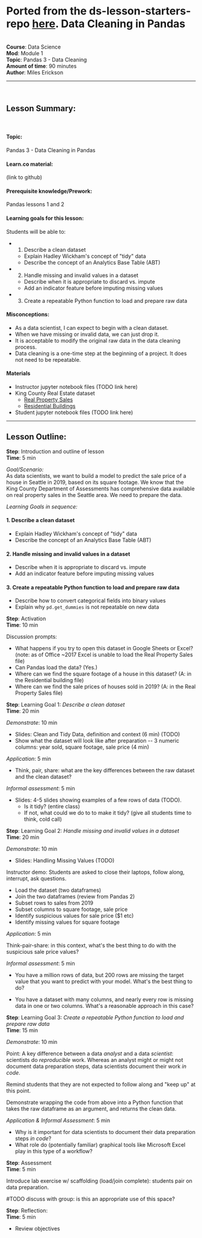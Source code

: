 Ported from the ds-lesson-starters-repo [here](https://github.com/learn-co-curriculum/ds-lessons-starter/tree/master/lesson-plans-by-mod/Module-1/pandas-3-data-cleaning).
Data Cleaning in Pandas
===
​
​<br />
**Course**: Data Science <br />
**Mod**: Module 1                    <br/>
**Topic**: Pandas 3 - Data Cleaning  <br/>
**Amount of time**: 90 minutes <br/>
**Author**: Miles Erickson
​
​
***
​
## Lesson Summary:
​
#### Topic:
Pandas 3 - Data Cleaning in Pandas
#### Learn.co material:
(link to github)
#### Prerequisite knowledge/Prework:
Pandas lessons 1 and 2
#### Learning goals for this lesson:
Students will be able to:

- 1. Describe a clean dataset
	- Explain Hadley Wickham's concept of "tidy" data
	- Describe the concept of an Analytics Base Table (ABT)
- 2. Handle missing and invalid values in a dataset
	- Describe when it is appropriate to discard vs. impute
	- Add an indicator feature before imputing missing values
- 3. Create a repeatable Python function to load and prepare raw data

#### Misconceptions:
- As a data scientist, I can expect to begin with a clean dataset.
- When we have missing or invalid data, we can just drop it.
- It is acceptable to modify the original raw data in the data cleaning process.
- Data cleaning is a one-time step at the beginning of a project. It does not need to be repeatable.

#### Materials
- Instructor jupyter notebook files (TODO link here)
- King County Real Estate dataset
	- [Real Property Sales](https://aqua.kingcounty.gov/extranet/assessor/Real%20Property%20Sales.zip)
	- [Residential Buildings](https://aqua.kingcounty.gov/extranet/assessor/Residential%20Building.zip)
- Student jupyter notebook files (TODO link here)

***

## Lesson Outline:

**Step**: Introduction and outline of lesson <br/>
**Time**: 5 min

_Goal/Scenario:_<br/>
As data scientists, we want to build a model to predict the sale price of a house in Seattle in 2019, based on its square footage. We know that the King County Department of Assessments has comprehensive data available on real property sales in the Seattle area. We need to prepare the data.

_Learning Goals in sequence:_<br/>

#### 1. Describe a clean dataset
- Explain Hadley Wickham's concept of "tidy" data
- Describe the concept of an Analytics Base Table (ABT)

#### 2. Handle missing and invalid values in a dataset
- Describe when it is appropriate to discard vs. impute
- Add an indicator feature before imputing missing values

#### 3. Create a repeatable Python function to load and prepare raw data
- Describe how to convert categorical fields into binary values
- Explain why `pd.get_dummies` is not repeatable on new data

**Step**: Activation <br/>
**Time**: 10 min

Discussion prompts:

- What happens if you try to open this dataset in Google Sheets or Excel? (note: as of Office ~2017 Excel is unable to load the Real Property Sales file)
- Can Pandas load the data? (Yes.)
- Where can we find the square footage of a house in this dataset? (A: in the Residential building file)
- Where can we find the sale prices of houses sold in 2019? (A: in the Real Property Sales file)

**Step**: Learning Goal 1: _Describe a clean dataset_ <br/>
**Time**: 20 min

_Demonstrate_: 10 min

- Slides: Clean and Tidy Data, definition and context (6 min) (TODO)
- Show what the dataset will look like after preparation -- 3 numeric columns: year sold, square footage, sale price (4 min)


_Application_: 5 min

- Think, pair, share: what are the key differences between the raw dataset and the clean dataset?

_Informal assessment_: 5 min <br/>

- Slides: 4-5 slides showing examples of a few rows of data (TODO).
	 - Is it tidy? (entire class)
    - If not, what could we do to to make it tidy? (give all students time to think, cold call)

**Step**: Learning Goal 2: _Handle missing and invalid values in a dataset_ <br/>
**Time**: 20 min

_Demonstrate_: 10 min <br/>

- Slides: Handling Missing Values (TODO)

Instructor demo: Students are asked to close their laptops, follow along, interrupt, ask questions.

- Load the dataset (two dataframes)
- Join the two dataframes (review from Pandas 2)
- Subset rows to sales from 2019
- Subset columns to square footage, sale price
- Identify suspicious values for sale price ($1 etc)
- Identify missing values for square footage

_Application_: 5 min <br/>

Think-pair-share: in this context, what's the best thing to do with the suspicious sale price values?

_Informal assessment_: 5 min <br/>

- You have a million rows of data, but 200 rows are missing the target value that you want to predict with your model. What's the best thing to do?

- You have a dataset with many columns, and nearly every row is missing data in one or two columns. What's a reasonable approach in this case?

**Step**: Learning Goal 3: _Create a repeatable Python function to load and prepare raw data_ <br/>
**Time**: 15 min

_Demonstrate_: 10 min <br/>

Point: A key difference between a data _analyst_ and a data _scientist_: scientists do _reproducible_ work. Whereas an analyst might or might not document data preparation steps, data scientists document their work _in code_.

Remind students that they are not expected to follow along and "keep up" at this point.

Demonstrate wrapping the code from above into a Python function that takes the raw dataframe as an argument, and returns the clean data.

_Application & Informal Assessment_: 5 min <br/>

- Why is it important for data scientists to document their data preparation steps _in code_?
- What role do (potentially familiar) graphical tools like Microsoft Excel play in this type of a workflow?


**Step**: Assessment<br/>
**Time**: 5 min<br/>

Introduce lab exercise w/ scaffolding (load/join complete): students pair on data preparation.

#TODO discuss with group: is this an appropriate use of this space?

**Step**: Reflection:  <br/>
**Time**: 5 min <br/>

* Review objectives
